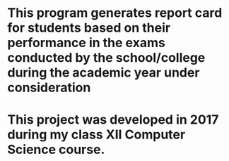 # This program generates report card for students based on their performance in the exams conducted by the school/college during the academic year under consideration

# This project was developed in 2017 during my class XII Computer Science course.

